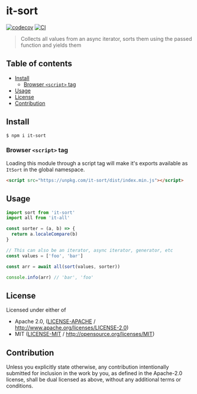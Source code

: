 # it-sort <!-- omit in toc -->

[![codecov](https://img.shields.io/codecov/c/github/achingbrain/it.svg?style=flat-square)](https://codecov.io/gh/achingbrain/it)
[![CI](https://img.shields.io/github/actions/workflow/status/achingbrain/it/js-test-and-release.yml?branch=master\&style=flat-square)](https://github.com/achingbrain/it/actions/workflows/js-test-and-release.yml?query=branch%3Amaster)

> Collects all values from an async iterator, sorts them using the passed function and yields them

## Table of contents <!-- omit in toc -->

- [Install](#install)
  - [Browser `<script>` tag](#browser-script-tag)
- [Usage](#usage)
- [License](#license)
- [Contribution](#contribution)

## Install

```console
$ npm i it-sort
```

### Browser `<script>` tag

Loading this module through a script tag will make it's exports available as `ItSort` in the global namespace.

```html
<script src="https://unpkg.com/it-sort/dist/index.min.js"></script>
```

## Usage

```javascript
import sort from 'it-sort'
import all from 'it-all'

const sorter = (a, b) => {
  return a.localeCompare(b)
}

// This can also be an iterator, async iterator, generator, etc
const values = ['foo', 'bar']

const arr = await all(sort(values, sorter))

console.info(arr) // 'bar', 'foo'
```

## License

Licensed under either of

- Apache 2.0, ([LICENSE-APACHE](LICENSE-APACHE) / <http://www.apache.org/licenses/LICENSE-2.0>)
- MIT ([LICENSE-MIT](LICENSE-MIT) / <http://opensource.org/licenses/MIT>)

## Contribution

Unless you explicitly state otherwise, any contribution intentionally submitted for inclusion in the work by you, as defined in the Apache-2.0 license, shall be dual licensed as above, without any additional terms or conditions.
